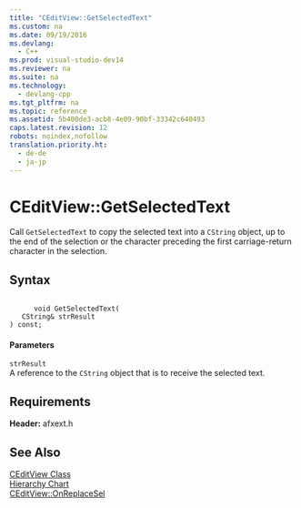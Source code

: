 ```yaml
---
title: "CEditView::GetSelectedText"
ms.custom: na
ms.date: 09/19/2016
ms.devlang: 
  - C++
ms.prod: visual-studio-dev14
ms.reviewer: na
ms.suite: na
ms.technology: 
  - devlang-cpp
ms.tgt_pltfrm: na
ms.topic: reference
ms.assetid: 5b400de3-acb8-4e09-90bf-33342c640493
caps.latest.revision: 12
robots: noindex,nofollow
translation.priority.ht: 
  - de-de
  - ja-jp
---
```

# CEditView::GetSelectedText
Call `GetSelectedText` to copy the selected text into a `CString` object, up to the end of the selection or the character preceding the first carriage-return character in the selection.  
  
## Syntax  
  
```  
  
      void GetSelectedText(  
   CString& strResult   
) const;  
```  
  
#### Parameters  
 `strResult`  
 A reference to the `CString` object that is to receive the selected text.  
  
## Requirements  
 **Header:** afxext.h  
  
## See Also  
 [CEditView Class](../vs140/CEditView-Class.md)   
 [Hierarchy Chart](../vs140/Hierarchy-Chart.md)   
 [CEditView::OnReplaceSel](../vs140/CEditView--OnReplaceSel.md)